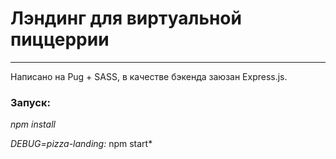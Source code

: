 # Лэндинг для виртуальной пиццеррии
------------
Написано на Pug + SASS, в качестве бэкенда заюзан Express.js. 

### Запуск:
*npm install*

*DEBUG=pizza-landing:* npm start*